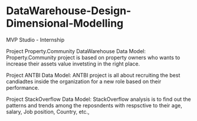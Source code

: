# DataWarehouse-Design-Dimensional-Modelling
MVP Studio - Internship

Project Property.Community DataWarehouse Data Model:
Property.Community project is based on property owners who wants to increase their assets value invetsting in the right place.

Project ANTBI Data Model:
ANTBI project is all about recruiting the best candiadtes inside the organization for a new role based on their performance.

Project StackOverflow Data Model:
StackOverflow analysis is to find out the patterns and trends among the reposndents with respsctive to their age, salary, Job position, Country, etc.,
